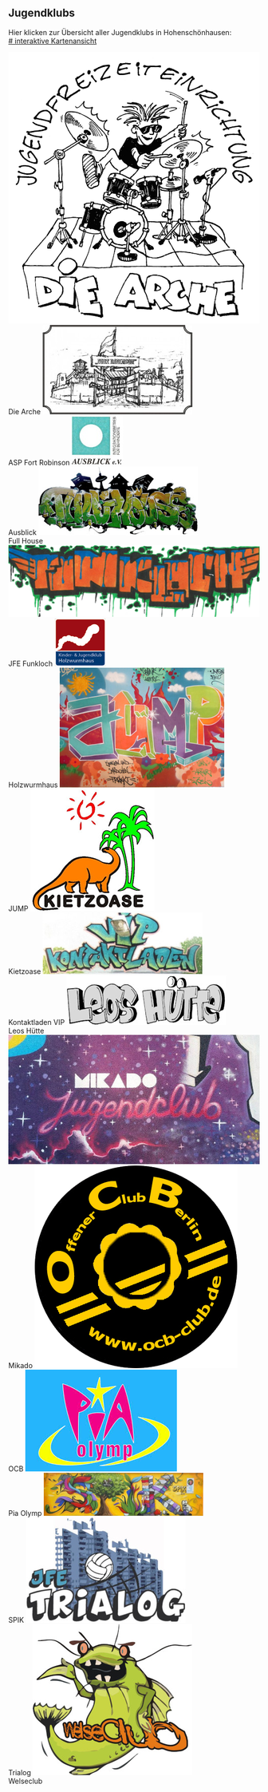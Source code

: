 ## Jugendklubs

Hier klicken zur Übersicht aller Jugendklubs in Hohenschönhausen:<br>
<a href="openstreetmap.html"># interaktive Kartenansicht</a>

  <label class="youthclub" onclick="javascript:window.open('Arche.html', '_self')">
    <img src="images/Logos/Arche.jpg"><br><span class="notranslate">Die Arche</span>
  </label>
  <label class="youthclub" onclick="javascript:window.open('ASP_Fort_Robinson.html', '_self')">
    <img src="images/Logos/ASP_Fort_Robinson.jpg"><br><span class="notranslate">ASP Fort Robinson</span>
  </label>
  <label class="youthclub" onclick="javascript:window.open('Ausblick.html', '_self')">
    <img src="images/Logos/Ausblick.jpg"><br><span class="notranslate">Ausblick</span>
  </label>
  <label class="youthclub" onclick="javascript:window.open('jfe_fullhouse.html', '_self')">
    <img src="images/Logos/Fullhouse.jpg"><br><span class="notranslate">Full House</span>
  </label>
   <label class="youthclub" onclick="javascript:window.open('jfe_funkloch.html', '_self')">
    <img src="images/Logos/Funkloch.png"><br><span class="notranslate">JFE Funkloch</span>
  </label>  
  <label class="youthclub" onclick="javascript:window.open('Holzwurmhaus.html', '_self')">
    <img src="images/Logos/holzwurmhaus.png"><br><span class="notranslate">Holzwurmhaus</span>
  </label>
  <label class="youthclub" onclick="javascript:window.open('JUMP.html', '_self')">
    <img src="images/Logos/JUMP.jpg"><br><span class="notranslate">JUMP</span>
  </label>
  <label class="youthclub" onclick="javascript:window.open('Kinderclub_Kietzoase.html', '_self')">
    <img src="images/Logos/kietzoase.jpg"><br><span class="notranslate">Kietzoase</span>
  </label>
  <label class="youthclub" onclick="javascript:window.open('Kontaktladen_VIP.html', '_self')">
    <img src="images/Logos/VIP_Kontaktladen.jpg"><br><span class="notranslate">Kontaktladen VIP</span>
  </label>
  <label class="youthclub" onclick="javascript:window.open('Leos_Huette.html', '_self')">
    <img src="images/Logos/Leos_Huette.jpg"><br><span class="notranslate">Leos Hütte</span>
  </label>
  <label class="youthclub" onclick="javascript:window.open('Mikado.html', '_self')">
    <img src="images/Logos/Mikado.jpg"><br><span class="notranslate">Mikado</span>
  </label>
  <label class="youthclub" onclick="javascript:window.open('OCB.html', '_self')">
    <img src="images/Logos/ocb.png"><br><span>OCB</span>
  </label>
  <label class="youthclub" onclick="javascript:window.open('Pia_Olymp.html', '_self')">
    <img src="images/Logos/Pia.jpg"><br><span class="notranslate">Pia Olymp</span>
  </label>
  <label class="youthclub" onclick="javascript:window.open('SPIK_JK.html', '_self')">
    <img src="images/Logos/SPIK.jpg"><br><span class="notranslate">SPIK</span>
  </label>
  <label class="youthclub" onclick="javascript:window.open('jfe_trialog.html', '_self')">
    <img src="images/Logos/Trialog.jpg"><br><span class="notranslate">Trialog</span>
  </label>
  <label class="youthclub" onclick="javascript:window.open('jfe_welseclub.html', '_self')">
    <img src="images/Logos/Welseclub.jpg"><br><span class="notranslate">Welseclub</span>
  </label>
